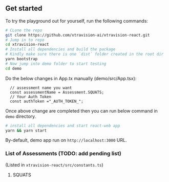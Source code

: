 ## Get started

To try the playground out for yourself, run the following commands:

```sh
# CLone the repo
git clone https://github.com/xtravision-ai/xtravision-react.git   
# Jump in to repo
cd xtravision-react
# Install all dependencies and build the package 
# Kindly make sure there is one `dist` folder created in the root dir
yarn bootstrap
# Now jump into demo folder to start testing
cd demo 
```
Do the below changes in App.tx manually (demo/src/App.tsx):  
```react
  // assessment name you want
  const assessmentName = Assessment.SQUATS;
  // Your Auth Token
  const authToken ="_AUTH_TOKEN_";
```

Once above change are completed then you can run below command in `demo` directory.
```sh
# install all dependencies and start react-web app
yarn && yarn start
``` 

By-default, demo app run on `http://localhost:3000` URL. 

### List of Assessments (TODO: add pending list)
(Listed in `xtravision-react/src/constants.ts`)

1.  SQUATS

